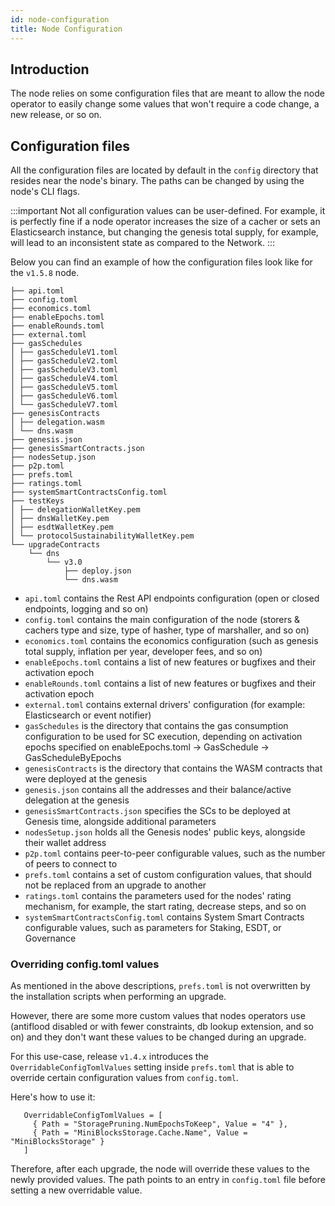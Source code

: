 ```yaml
---
id: node-configuration
title: Node Configuration
---
```


[comment]: # (mx-context-auto)

## Introduction

The node relies on some configuration files that are meant to allow the node operator to easily change some values
that won't require a code change, a new release, or so on.

[comment]: # (mx-context-auto)

## Configuration files

All the configuration files are located by default in the `config` directory that resides near the node's binary. The paths can be changed
by using the node's CLI flags.

:::important
Not all configuration values can be user-defined. For example, it is perfectly fine if a node operator increases the size of a cacher or sets an Elasticsearch instance, but changing the genesis total supply, for example, will lead to an inconsistent state as compared to the Network.
:::

Below you can find an example of how the configuration files look like for the `v1.5.8` node.

```
├── api.toml
├── config.toml
├── economics.toml
├── enableEpochs.toml
├── enableRounds.toml
├── external.toml
├── gasSchedules
│ ├── gasScheduleV1.toml
│ ├── gasScheduleV2.toml
│ ├── gasScheduleV3.toml
│ ├── gasScheduleV4.toml
│ ├── gasScheduleV5.toml
│ ├── gasScheduleV6.toml
│ └── gasScheduleV7.toml
├── genesisContracts
│ ├── delegation.wasm
│ └── dns.wasm
├── genesis.json
├── genesisSmartContracts.json
├── nodesSetup.json
├── p2p.toml
├── prefs.toml
├── ratings.toml
├── systemSmartContractsConfig.toml
├── testKeys
│ ├── delegationWalletKey.pem
│ ├── dnsWalletKey.pem
│ ├── esdtWalletKey.pem
│ └── protocolSustainabilityWalletKey.pem
└── upgradeContracts
    └── dns
        └── v3.0
            ├── deploy.json
            └── dns.wasm

```

- `api.toml`  contains the Rest API endpoints configuration (open or closed endpoints, logging and so on)
- `config.toml`  contains the main configuration of the node (storers & cachers type and size, type of hasher, type of marshaller, and so on)
- `economics.toml` contains the economics configuration (such as genesis total supply, inflation per year, developer fees, and so on)
- `enableEpochs.toml` contains a list of new features or bugfixes and their activation epoch
- `enableRounds.toml` contains a list of new features or bugfixes and their activation epoch
- `external.toml` contains external drivers' configuration (for example: Elasticsearch or event notifier)
- `gasSchedules` is the directory that contains the gas consumption configuration to be used for SC execution, depending on activation epochs specified on enableEpochs.toml -> GasSchedule -> GasScheduleByEpochs
- `genesisContracts` is the directory that contains the WASM contracts that were deployed at the genesis
- `genesis.json`  contains all the addresses and their balance/active delegation at the genesis
- `genesisSmartContracts.json` specifies the SCs to be deployed at Genesis time, alongside additional parameters
- `nodesSetup.json` holds all the Genesis nodes' public keys, alongside their wallet address
- `p2p.toml` contains peer-to-peer configurable values, such as the number of peers to connect to
- `prefs.toml` contains a set of custom configuration values, that should not be replaced from an upgrade to another
- `ratings.toml` contains the parameters used for the nodes' rating mechanism, for example, the start rating, decrease steps, and so on
- `systemSmartContractsConfig.toml` contains System Smart Contracts configurable values, such as parameters for Staking, ESDT, or Governance

[comment]: # (mx-context-auto)

### Overriding config.toml values

As mentioned in the above descriptions, `prefs.toml` is not overwritten by the installation scripts when performing an upgrade.

However, there are some more custom values that nodes operators use (antiflood disabled or with fewer constraints, db lookup extension, and so on)
and they don't want these values to be changed during an upgrade.

For this use-case, release `v1.4.x` introduces the `OverridableConfigTomlValues` setting inside `prefs.toml` that is able to override certain configuration
values from `config.toml`.

Here's how to use it:

```
   OverridableConfigTomlValues = [
     { Path = "StoragePruning.NumEpochsToKeep", Value = "4" },
     { Path = "MiniBlocksStorage.Cache.Name", Value = "MiniBlocksStorage" }
   ]
```

Therefore, after each upgrade, the node will override these values to the newly provided values. The path points to an entry
in `config.toml` file before setting a new overridable value.
